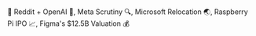  🚀 Reddit + OpenAI 🤝, Meta Scrutiny 🔍, Microsoft Relocation 🌏, Raspberry Pi IPO 📈, Figma's $12.5B Valuation 💰